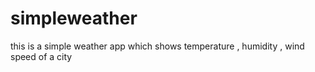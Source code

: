 # simpleweather
this is a simple weather app which shows temperature , humidity , wind speed of a city

